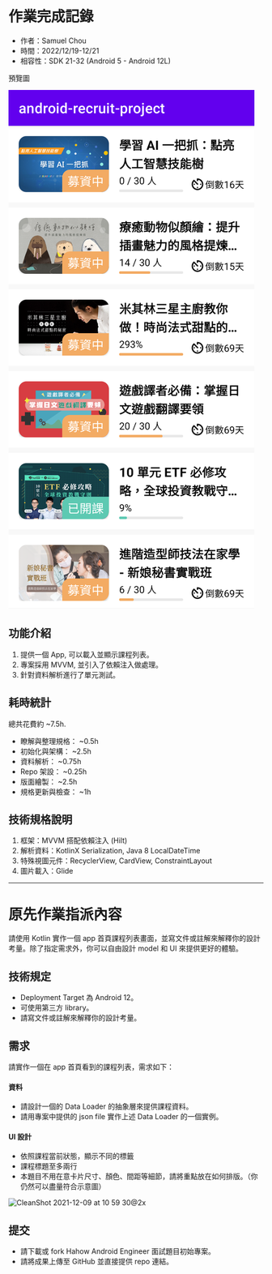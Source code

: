 # 作業完成記錄

- 作者：Samuel Chou
- 時間：2022/12/19-12/21
- 相容性：SDK 21-32 (Android 5 - Android 12L)

預覽圖

![](demo-1.png)

## 功能介紹

1. 提供一個 App, 可以載入並顯示課程列表。
2. 專案採用 MVVM, 並引入了依賴注入做處理。
3. 針對資料解析進行了單元測試。

## 耗時統計

總共花費約 ~7.5h.

- 瞭解與整理規格： ~0.5h
- 初始化與架構： ~2.5h
- 資料解析： ~0.75h
- Repo 架設： ~0.25h
- 版面繪製： ~2.5h
- 規格更新與檢查： ~1h

## 技術規格說明

1. 框架：MVVM 搭配依賴注入 (Hilt)
2. 解析資料：KotlinX Serialization, Java 8 LocalDateTime
3. 特殊視圖元件：RecyclerView, CardView, ConstraintLayout
4. 圖片載入：Glide

---

# 原先作業指派內容

請使用 Kotlin 實作一個 app 首頁課程列表畫面，並寫文件或註解來解釋你的設計考量。除了指定需求外，你可以自由設計 model 和 UI 來提供更好的體驗。

## 技術規定
- Deployment Target 為 Android 12。
- 可使用第三方 library。
- 請寫文件或註解來解釋你的設計考量。

## 需求
請實作一個在 app 首頁看到的課程列表，需求如下：

#### 資料
- 請設計一個的 Data Loader 的抽象層來提供課程資料。
- 請用專案中提供的 json file 實作上述 Data Loader 的一個實例。

#### UI 設計
- 依照課程當前狀態，顯示不同的標籤
- 課程標題至多兩行
- 本題目不用在意卡片尺寸、顏色、間距等細節，請將重點放在如何排版。（你仍然可以盡量符合示意圖）
<img width="300" alt="CleanShot 2021-12-09 at 10 59 30@2x" src="https://user-images.githubusercontent.com/76472179/145350022-b4624fe0-2612-4fdb-950c-da6898ca4166.png">

## 提交

- 請下載或 fork Hahow Android Engineer 面試題目初始專案。
- 請將成果上傳至 GitHub 並直接提供 repo 連結。
